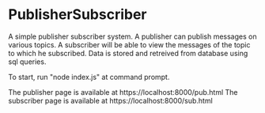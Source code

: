 # PublisherSubscriber
A simple publisher subscriber system. A publisher can publish messages on various topics. A subscriber will be able to view the messages of the topic to which he subscribed. Data is stored and retreived from database using sql queries. 

To start, run 
    "node index.js" at command prompt.

The publisher page is available at https://localhost:8000/pub.html
The subscriber page is available at https://localhost:8000/sub.html
